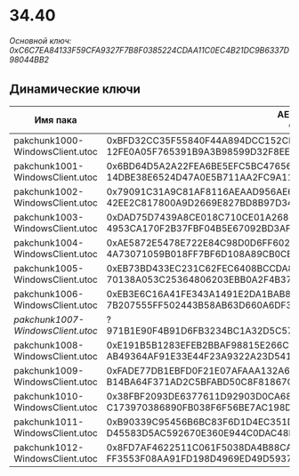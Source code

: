 # 34.40

###### Основной ключ: 0xC6C7EA84133F59CFA9327F7B8F0385224CDAA11C0EC4B21DC9B6337D98044BB2

## Динамические ключи

| Имя пака                          | AES Ключ</br>GUID                                                                                       | HiRes Текстуры |
|-----------------------------------|---------------------------------------------------------------------------------------------------------|----------------|
| pakchunk1000-WindowsClient.utoc   | 0xBFD32CC35F55840F44A894DCC152CB091BBCE5EE68FCD28FC388D084F4A1BFA1</br>12FE0A05F765391B9A3B98599D32F8EE | ✔️             |
| pakchunk1001-WindowsClient.utoc   | 0x6BD64D5A2A22FEA6BE5EFC5BC47656A1178177213DA0F4613831BF7ED9866CAF</br>14DBE38E6524D47A0E5B711AA2FC9A11 | ✔️             |
| pakchunk1002-WindowsClient.utoc   | 0x79091C31A9C81AF8116AEAAD956AE6C7E93674B457772A8F341C218BCD2F6C31</br>42EE2C817800A9D2669E827BD8B97D34 | ❌             |
| pakchunk1003-WindowsClient.utoc   | 0xDAD75D7439A8CE018C710CE01A2681691860D7B7A8A1A3FB730434EB2E1E3DA9</br>4953CA170F2B37FBF04B5E67092BD3AF | ✔️             |
| pakchunk1004-WindowsClient.utoc   | 0xAE5872E5478E722E84C98D0D6FF602D7B696834000E9E80DFB113401F2441DF5</br>4A73071059B018FF7BF6D108A89CB0CE | ✔️             |
| pakchunk1005-WindowsClient.utoc   | 0xEB73BD433EC231C62FEC6408BCCDA8D1F4BC30F09D296F22C5AD768881CF477D</br>70138A053C25364806203EBB0A2F4B37 | ✔️             |
| pakchunk1006-WindowsClient.utoc   | 0xEB3E6C16A41FE343A1491E2DA1BAB877ED0AE23FFC5A6C4060491A61D8918AC9</br>7B207555FF502443B58AB63D660A6DF3 | ✔️             |
| *pakchunk1007-WindowsClient.utoc* | ?</br>971B1E90F4B91D6FB3234BC1A32D5C57 																  | ❌             |
| pakchunk1008-WindowsClient.utoc   | 0xE191B5B1283EFEB2BBAF98815E266C15FA039042FC77BF7212B01D3DF557F81F</br>AB49364AF91E33E44F23A9322A23D541 | ❌             |
| pakchunk1009-WindowsClient.utoc   | 0xFADE77DB1EBFD0F21E07AFAAA132A66FE343EB96FFDC6015C88623D7F93A3A70</br>B14BA64F371AD2C5BFABD50C8F81867C | ✔️             |
| pakchunk1010-WindowsClient.utoc   | 0x38FBF2093DE6377611D92903D0CA6859B55BBD0AFADD79D5EE8C12BF9153E79F</br>C173970386890FB038F6F56BE7AC198D | ✔️             |
| pakchunk1011-WindowsClient.utoc   | 0xB90339C95456B6BC83F6D1D4EC351D14D135001E620D0E5D22FD6D6ABB14F804</br>D45583D5AC592670E360E944C0DAC48F | ❌             |
| pakchunk1012-WindowsClient.utoc   | 0x8FD7AF4622511C061F5038DA4B88CAA7323478517A68F3EB13AA892C858BC248</br>FF3553F08AA91FD198D4969ED49D5937 | ❌             |
